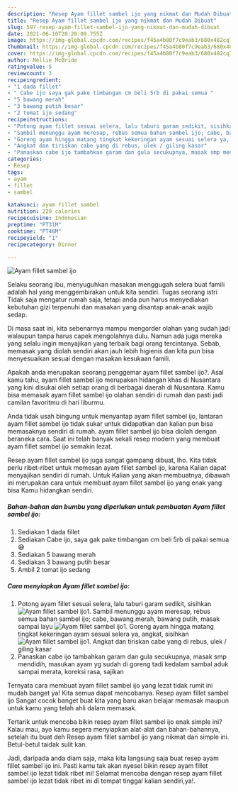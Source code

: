 ```yaml
---
description: "Resep Ayam fillet sambel ijo yang nikmat dan Mudah Dibuat"
title: "Resep Ayam fillet sambel ijo yang nikmat dan Mudah Dibuat"
slug: 597-resep-ayam-fillet-sambel-ijo-yang-nikmat-dan-mudah-dibuat
date: 2021-06-10T20:20:09.755Z
image: https://img-global.cpcdn.com/recipes/f45a4b80f7c9eab3/680x482cq70/ayam-fillet-sambel-ijo-foto-resep-utama.jpg
thumbnail: https://img-global.cpcdn.com/recipes/f45a4b80f7c9eab3/680x482cq70/ayam-fillet-sambel-ijo-foto-resep-utama.jpg
cover: https://img-global.cpcdn.com/recipes/f45a4b80f7c9eab3/680x482cq70/ayam-fillet-sambel-ijo-foto-resep-utama.jpg
author: Nellie McBride
ratingvalue: 5
reviewcount: 3
recipeingredient:
- "1 dada fillet"
- " Cabe ijo saya gak pake timbangan cm beli 5rb di pakai semua "
- "5 bawang merah"
- "3 bawang putih besar"
- "2 tomat ijo sedang"
recipeinstructions:
- "Potong ayam fillet sesuai selera, lalu taburi garam sedikit, sisihkan"
- "Sambil menunggu ayam meresap, rebus semua bahan sambel ijo; cabe, bawang merah, bawang putih, masak sampai layu"
- "Goreng ayam hingga matang tingkat kekeringan ayam sesuai selera ya, angkat, sisihkan"
- "Angkat dan tiriskan cabe yang di rebus, ulek / giling kasar"
- "Panaskan cabe ijo tambahkan garam dan gula secukupnya, masak smp mendidih, masukan ayam yg sudah di goreng tadi kedalam sambal aduk sampai merata, koreksi rasa, sajikan"
categories:
- Resep
tags:
- ayam
- fillet
- sambel

katakunci: ayam fillet sambel 
nutrition: 229 calories
recipecuisine: Indonesian
preptime: "PT31M"
cooktime: "PT46M"
recipeyield: "1"
recipecategory: Dinner

---
```



![Ayam fillet sambel ijo](https://img-global.cpcdn.com/recipes/f45a4b80f7c9eab3/680x482cq70/ayam-fillet-sambel-ijo-foto-resep-utama.jpg)

Selaku seorang ibu, menyuguhkan masakan menggugah selera buat famili adalah hal yang menggembirakan untuk kita sendiri. Tugas seorang istri Tidak saja mengatur rumah saja, tetapi anda pun harus menyediakan kebutuhan gizi terpenuhi dan masakan yang disantap anak-anak wajib sedap.

Di masa  saat ini, kita sebenarnya mampu mengorder olahan yang sudah jadi walaupun tanpa harus capek mengolahnya dulu. Namun ada juga mereka yang selalu ingin menyajikan yang terbaik bagi orang tercintanya. Sebab, memasak yang diolah sendiri akan jauh lebih higienis dan kita pun bisa menyesuaikan sesuai dengan masakan kesukaan famili. 



Apakah anda merupakan seorang penggemar ayam fillet sambel ijo?. Asal kamu tahu, ayam fillet sambel ijo merupakan hidangan khas di Nusantara yang kini disukai oleh setiap orang di berbagai daerah di Nusantara. Kamu bisa memasak ayam fillet sambel ijo olahan sendiri di rumah dan pasti jadi camilan favoritmu di hari liburmu.

Anda tidak usah bingung untuk menyantap ayam fillet sambel ijo, lantaran ayam fillet sambel ijo tidak sukar untuk didapatkan dan kalian pun bisa memasaknya sendiri di rumah. ayam fillet sambel ijo bisa diolah dengan beraneka cara. Saat ini telah banyak sekali resep modern yang membuat ayam fillet sambel ijo semakin lezat.

Resep ayam fillet sambel ijo juga sangat gampang dibuat, lho. Kita tidak perlu ribet-ribet untuk memesan ayam fillet sambel ijo, karena Kalian dapat menyajikan sendiri di rumah. Untuk Kalian yang akan membuatnya, dibawah ini merupakan cara untuk membuat ayam fillet sambel ijo yang enak yang bisa Kamu hidangkan sendiri.

<!--inarticleads1-->

##### Bahan-bahan dan bumbu yang diperlukan untuk pembuatan Ayam fillet sambel ijo:

1. Sediakan 1 dada fillet
1. Sediakan  Cabe ijo, saya gak pake timbangan cm beli 5rb di pakai semua 😅
1. Sediakan 5 bawang merah
1. Sediakan 3 bawang putih besar
1. Ambil 2 tomat ijo sedang




<!--inarticleads2-->

##### Cara menyiapkan Ayam fillet sambel ijo:

1. Potong ayam fillet sesuai selera, lalu taburi garam sedikit, sisihkan
<img src="https://img-global.cpcdn.com/steps/ce4f49997c30916a/160x128cq70/ayam-fillet-sambel-ijo-langkah-memasak-1-foto.jpg" alt="Ayam fillet sambel ijo">1. Sambil menunggu ayam meresap, rebus semua bahan sambel ijo; cabe, bawang merah, bawang putih, masak sampai layu
<img src="https://img-global.cpcdn.com/steps/046d8a755114f747/160x128cq70/ayam-fillet-sambel-ijo-langkah-memasak-2-foto.jpg" alt="Ayam fillet sambel ijo">1. Goreng ayam hingga matang tingkat kekeringan ayam sesuai selera ya, angkat, sisihkan
<img src="https://img-global.cpcdn.com/steps/94532df11413bff4/160x128cq70/ayam-fillet-sambel-ijo-langkah-memasak-3-foto.jpg" alt="Ayam fillet sambel ijo">1. Angkat dan tiriskan cabe yang di rebus, ulek / giling kasar
1. Panaskan cabe ijo tambahkan garam dan gula secukupnya, masak smp mendidih, masukan ayam yg sudah di goreng tadi kedalam sambal aduk sampai merata, koreksi rasa, sajikan




Ternyata cara membuat ayam fillet sambel ijo yang lezat tidak rumit ini mudah banget ya! Kita semua dapat mencobanya. Resep ayam fillet sambel ijo Sangat cocok banget buat kita yang baru akan belajar memasak maupun untuk kamu yang telah ahli dalam memasak.

Tertarik untuk mencoba bikin resep ayam fillet sambel ijo enak simple ini? Kalau mau, ayo kamu segera menyiapkan alat-alat dan bahan-bahannya, setelah itu buat deh Resep ayam fillet sambel ijo yang nikmat dan simple ini. Betul-betul taidak sulit kan. 

Jadi, daripada anda diam saja, maka kita langsung saja buat resep ayam fillet sambel ijo ini. Pasti kamu tak akan nyesel bikin resep ayam fillet sambel ijo lezat tidak ribet ini! Selamat mencoba dengan resep ayam fillet sambel ijo lezat tidak ribet ini di tempat tinggal kalian sendiri,ya!.

